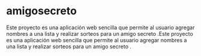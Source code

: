 # amigosecreto 
Este proyecto es una aplicación web sencilla que permite al usuario agregar nombres a una lista y realizar sorteos para un amigo secreto .Este proyecto es una aplicación web sencilla que permite al usuario agregar nombres a una lista y realizar sorteos para un amigo secreto .
